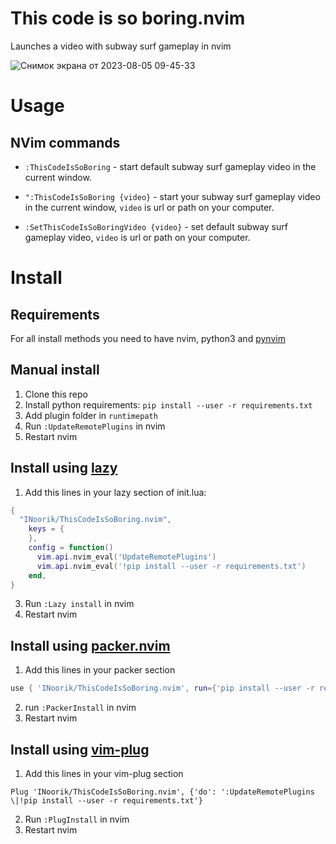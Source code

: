 # This code is so boring.nvim
Launches a video with subway surf gameplay in nvim

![Снимок экрана от 2023-08-05 09-45-33](https://github.com/INoorik/ThisCodeIsSoBoring.nvim/assets/86825857/11f041d9-d4ef-4b9d-80d0-8de624567ffe)

# Usage
## NVim commands
- ```:ThisCodeIsSoBoring``` - start default subway surf gameplay video in the current window. 
- ```":ThisCodeIsSoBoring {video}``` - start your subway surf gameplay video in the current window, ```video``` is url or path on your computer.

- ```:SetThisCodeIsSoBoringVideo {video}``` - set default subway surf gameplay video, ```video``` is url or path on your computer.

# Install
## Requirements
For all install methods you need to have nvim, python3 and  [pynvim](https://github.com/neovim/pynvim)

## Manual install
1. Clone this repo
2. Install python requirements:
```pip install --user -r requirements.txt```
3. Add plugin folder in ```runtimepath```
4. Run ```:UpdateRemotePlugins``` in nvim
5. Restart nvim

## Install using [lazy](https://github.com/folke/lazy.nvim)
1. Add this lines in your lazy section of init.lua:
```lua
{
  "INoorik/ThisCodeIsSoBoring.nvim",
    keys = {
    },
    config = function()
      vim.api.nvim_eval('UpdateRemotePlugins')
      vim.api.nvim_eval('!pip install --user -r requirements.txt')
    end,
}
```
3. Run ```:Lazy install``` in nvim
4. Restart nvim

## Install using [packer.nvim](https://github.com/wbthomason/packer.nvim)
1. Add this lines in your packer section
```lua
use { 'INoorik/ThisCodeIsSoBoring.nvim', run={'pip install --user -r requirements.txt', ':UpdateRemotePlugins'}}
```
2. run ```:PackerInstall``` in nvim
3. Restart nvim

## Install using [vim-plug](https://github.com/junegunn/vim-plug)
1. Add this lines in your vim-plug section
```vim
Plug 'INoorik/ThisCodeIsSoBoring.nvim', {'do': ':UpdateRemotePlugins \|!pip install --user -r requirements.txt'}
```
2. Run ```:PlugInstall``` in nvim
3. Restart nvim
